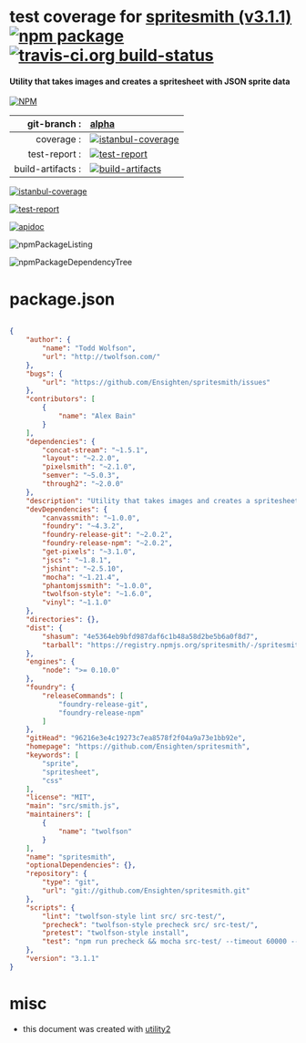 # test coverage for  [spritesmith (v3.1.1)](https://github.com/Ensighten/spritesmith)  [![npm package](https://img.shields.io/npm/v/npmtest-spritesmith.svg?style=flat-square)](https://www.npmjs.org/package/npmtest-spritesmith) [![travis-ci.org build-status](https://api.travis-ci.org/npmtest/node-npmtest-spritesmith.svg)](https://travis-ci.org/npmtest/node-npmtest-spritesmith)
#### Utility that takes images and creates a spritesheet with JSON sprite data

[![NPM](https://nodei.co/npm/spritesmith.png?downloads=true&downloadRank=true&stars=true)](https://www.npmjs.com/package/spritesmith)

| git-branch : | [alpha](https://github.com/npmtest/node-npmtest-spritesmith/tree/alpha)|
|--:|:--|
| coverage : | [![istanbul-coverage](https://npmtest.github.io/node-npmtest-spritesmith/build/coverage.badge.svg)](https://npmtest.github.io/node-npmtest-spritesmith/build/coverage.html/index.html)|
| test-report : | [![test-report](https://npmtest.github.io/node-npmtest-spritesmith/build/test-report.badge.svg)](https://npmtest.github.io/node-npmtest-spritesmith/build/test-report.html)|
| build-artifacts : | [![build-artifacts](https://npmtest.github.io/node-npmtest-spritesmith/glyphicons_144_folder_open.png)](https://github.com/npmtest/node-npmtest-spritesmith/tree/gh-pages/build)|

[![istanbul-coverage](https://npmtest.github.io/node-npmtest-spritesmith/build/screenCapture.buildCi.browser.coverage.example.html.png)](https://npmtest.github.io/node-npmtest-spritesmith/build/coverage.html/index.html)

[![test-report](https://npmtest.github.io/node-npmtest-spritesmith/build/screenCapture.buildCi.browser.test-report.html.png)](https://npmtest.github.io/node-npmtest-spritesmith/build/test-report.html)

[![apidoc](https://npmdoc.github.io/node-npmdoc-spritesmith/build/screenCapture.buildCi.browser.apidoc.html.png)](https://npmdoc.github.io/node-npmdoc-spritesmith/build/apidoc.html)

![npmPackageListing](https://npmtest.github.io/node-npmtest-spritesmith/build/screenCapture.npmPackageListing.svg)

![npmPackageDependencyTree](https://npmtest.github.io/node-npmtest-spritesmith/build/screenCapture.npmPackageDependencyTree.svg)



# package.json

```json

{
    "author": {
        "name": "Todd Wolfson",
        "url": "http://twolfson.com/"
    },
    "bugs": {
        "url": "https://github.com/Ensighten/spritesmith/issues"
    },
    "contributors": [
        {
            "name": "Alex Bain"
        }
    ],
    "dependencies": {
        "concat-stream": "~1.5.1",
        "layout": "~2.2.0",
        "pixelsmith": "~2.1.0",
        "semver": "~5.0.3",
        "through2": "~2.0.0"
    },
    "description": "Utility that takes images and creates a spritesheet with JSON sprite data",
    "devDependencies": {
        "canvassmith": "~1.0.0",
        "foundry": "~4.3.2",
        "foundry-release-git": "~2.0.2",
        "foundry-release-npm": "~2.0.2",
        "get-pixels": "~3.1.0",
        "jscs": "~1.8.1",
        "jshint": "~2.5.10",
        "mocha": "~1.21.4",
        "phantomjssmith": "~1.0.0",
        "twolfson-style": "~1.6.0",
        "vinyl": "~1.1.0"
    },
    "directories": {},
    "dist": {
        "shasum": "4e5364eb9bfd987daf6c1b48a58d2be5b6a0f8d7",
        "tarball": "https://registry.npmjs.org/spritesmith/-/spritesmith-3.1.1.tgz"
    },
    "engines": {
        "node": ">= 0.10.0"
    },
    "foundry": {
        "releaseCommands": [
            "foundry-release-git",
            "foundry-release-npm"
        ]
    },
    "gitHead": "96216e3e4c19273c7ea8578f2f04a9a73e1bb92e",
    "homepage": "https://github.com/Ensighten/spritesmith",
    "keywords": [
        "sprite",
        "spritesheet",
        "css"
    ],
    "license": "MIT",
    "main": "src/smith.js",
    "maintainers": [
        {
            "name": "twolfson"
        }
    ],
    "name": "spritesmith",
    "optionalDependencies": {},
    "repository": {
        "type": "git",
        "url": "git://github.com/Ensighten/spritesmith.git"
    },
    "scripts": {
        "lint": "twolfson-style lint src/ src-test/",
        "precheck": "twolfson-style precheck src/ src-test/",
        "pretest": "twolfson-style install",
        "test": "npm run precheck && mocha src-test/ --timeout 60000 --reporter dot && npm run lint"
    },
    "version": "3.1.1"
}
```



# misc
- this document was created with [utility2](https://github.com/kaizhu256/node-utility2)
